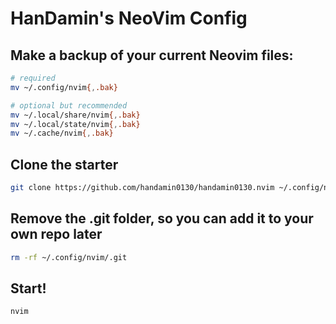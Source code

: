 # HanDamin's NeoVim Config

## Make a backup of your current Neovim files:

```bash
# required
mv ~/.config/nvim{,.bak}

# optional but recommended
mv ~/.local/share/nvim{,.bak}
mv ~/.local/state/nvim{,.bak}
mv ~/.cache/nvim{,.bak}
```

## Clone the starter

```bash
git clone https://github.com/handamin0130/handamin0130.nvim ~/.config/nvim
```

## Remove the .git folder, so you can add it to your own repo later

```bash
rm -rf ~/.config/nvim/.git
```

## Start!

```bash
nvim
```
